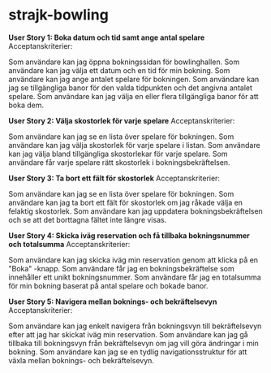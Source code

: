 # strajk-bowling

**User Story 1: Boka datum och tid samt ange antal spelare**
Acceptanskriterier:

Som användare kan jag öppna bokningssidan för bowlinghallen.
Som användare kan jag välja ett datum och en tid för min bokning.
Som användare kan jag ange antalet spelare för bokningen.
Som användare kan jag se tillgängliga banor för den valda tidpunkten och det angivna antalet spelare.
Som användare kan jag välja en eller flera tillgängliga banor för att boka dem.


**User Story 2: Välja skostorlek för varje spelare**
Acceptanskriterier:

Som användare kan jag se en lista över spelare för bokningen.
Som användare kan jag välja skostorlek för varje spelare i listan.
Som användare kan jag välja bland tillgängliga skostorlekar för varje spelare.
Som användare får varje spelare rätt skostorlek i bokningsbekräftelsen.


**User Story 3: Ta bort ett fält för skostorlek**
Acceptanskriterier:

Som användare kan jag se en lista över spelare för bokningen.
Som användare kan jag ta bort ett fält för skostorlek om jag råkade välja en felaktig skostorlek.
Som användare kan jag uppdatera bokningsbekräftelsen och se att det borttagna fältet inte längre visas.


**User Story 4: Skicka iväg reservation och få tillbaka bokningsnummer och totalsumma**
Acceptanskriterier:

Som användare kan jag skicka iväg min reservation genom att klicka på en "Boka" -knapp.
Som användare får jag en bokningsbekräftelse som innehåller ett unikt bokningsnummer.
Som användare får jag en totalsumma för min bokning baserat på antal spelare och bokade banor.


**User Story 5: Navigera mellan boknings- och bekräftelsevyn**
Acceptanskriterier:

Som användare kan jag enkelt navigera från bokningsvyn till bekräftelsevyn efter att jag har skickat iväg min reservation.
Som användare kan jag gå tillbaka till bokningsvyn från bekräftelsevyn om jag vill göra ändringar i min bokning.
Som användare kan jag se en tydlig navigationsstruktur för att växla mellan boknings- och bekräftelsevyn.

